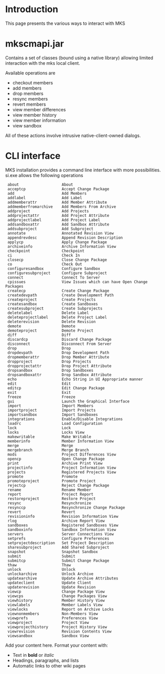 # Introduction #
This page presents the various ways to interact with MKS

# mkscmapi.jar #
Contains a set of classes (bound using a native library) allowing limited interaction with the mks local client.

Available operations are
  * checkout members
  * add members
  * drop members
  * resync members
  * revert members
  * view member differences
  * view member history
  * view member information
  * view sandbox

All of these actions involve intrusive native-client-owned dialogs.

# CLI interface #
MKS installation provides a command line interface with more possibilities.
si.exe allows the following operations
```
 about                   About
 acceptcp                Accept Change Package
 add                     Add Members
 addlabel                Add Label
 addmemberattr           Add Member Attribute
 addmemberfromarchive    Add Members From Archive
 addproject              Add Projects
 addprojectattr          Add Project Attribute
 addprojectlabel         Add Project Label
 addsandboxattr          Add Sandbox Attribute
 addsubproject           Add Subproject
 annotate                Annotated Revision View
 appendrevdesc           Append Revision Description
 applycp                 Apply Change Package
 archiveinfo             Archive Information View
 checkpoint              Checkpoint
 ci                      Check In
 closecp                 Close Change Package
 co                      Check Out
 configuresandbox        Configure Sandbox
 configuresubproject     Configure Subproject
 connect                 Connect To Server
 cpissues                View Issues which can have Open Change Packages
 createcp                Create Change Package
 createdevpath           Create Development Path
 createproject           Create Projects
 createsandbox           Create Sandboxes
 createsubproject        Create Subprojects
 deletelabel             Delete Label
 deleteprojectlabel      Delete Project Label
 deleterevision          Delete Revision
 demote                  Demote
 demoteproject           Demote Project
 diff                    Diff
 discardcp               Discard Change Package
 disconnect              Disconnect From Server
 drop                    Drop
 dropdevpath             Drop Development Path
 dropmemberattr          Drop Member Attribute
 dropproject             Drop Projects
 dropprojectattr         Drop Project Attribute
 dropsandbox             Drop Sandboxes
 dropsandboxattr         Drop Sandbox Attribute
 echo                    Echo String in UI Appropriate manner
 edit                    Edit
 editcp                  Edit Change Package
 exit                    Exit
 freeze                  Freeze
 gui                     Launch the Graphical Interface
 import                  Import Members
 importproject           Import Projects
 importsandbox           Import Sandboxes
 integrations            Enable/Disable Integrations
 loadrc                  Load Configuration
 lock                    Lock
 locks                   Locks View
 makewritable            Make Writable
 memberinfo              Member Information View
 merge                   Merge
 mergebranch             Merge Branch
 mods                    Project Differences View
 opencp                  Open Change Package
 print                   Archive Print View
 projectinfo             Project Information View
 projects                Registered Projects View
 promote                 Promote
 promoteproject          Promote Project
 rejectcp                Reject Change Package
 rename                  Rename Member
 report                  Project Report
 restoreproject          Restore Project
 resync                  Resynchronize
 resynccp                Resynchronize Change Package
 revert                  Revert
 revisioninfo            Revision Information View
 rlog                    Archive Report View
 sandboxes               Registered Sandboxes View
 sandboxinfo             Sandbox Information View
 servers                 Server Connections View
 setprefs                Configure Preferences
 setprojectdescription   Set Project Description
 sharesubproject         Add Shared Subproject
 snapshot                Snapshot Sandbox
 submit                  Submit
 submitcp                Submit Change Package
 thaw                    Thaw
 unlock                  Unlock
 unlockarchive           Unlock Archive
 updatearchive           Update Archive Attributes
 updateclient            Update Client
 updaterevision          Update Revision
 viewcp                  Change Package View
 viewcps                 Change Packages View
 viewhistory             Member History View
 viewlabels              Member Labels View
 viewlocks               Report on Archive Locks
 viewnonmembers          Non-Members View
 viewprefs               Preferences View
 viewproject             Project View
 viewprojecthistory      Project History View
 viewrevision            Revision Contents View
 viewsandbox             Sandbox View
```


Add your content here.  Format your content with:
  * Text in **bold** or _italic_
  * Headings, paragraphs, and lists
  * Automatic links to other wiki pages



